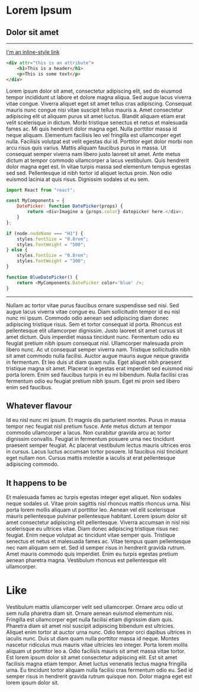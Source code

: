 # Lorem Ipsum

## Dolor sit amet

---

[I'm an inline-style link](https://www.google.com)

```html
<div attr="this is an attribute">
    <h1>This is a header</h1>
    <p>This is some text</p>
</div>
```

Lorem ipsum dolor sit amet, consectetur adipiscing elit, sed do eiusmod tempor incididunt ut labore et dolore magna aliqua. Sed augue lacus viverra vitae congue. Viverra aliquet eget sit amet tellus cras adipiscing. Consequat mauris nunc congue nisi vitae suscipit tellus mauris a. Amet consectetur adipiscing elit ut aliquam purus sit amet luctus. Blandit aliquam etiam erat velit scelerisque in dictum. Morbi tristique senectus et netus et malesuada fames ac. Mi quis hendrerit dolor magna eget. Nulla porttitor massa id neque aliquam. Elementum facilisis leo vel fringilla est ullamcorper eget nulla. Facilisis volutpat est velit egestas dui id. Porttitor eget dolor morbi non arcu risus quis varius. Mattis aliquam faucibus purus in massa. Ut consequat semper viverra nam libero justo laoreet sit amet. Ante metus dictum at tempor commodo ullamcorper a lacus vestibulum. Quis hendrerit dolor magna eget est. In vitae turpis massa sed elementum tempus egestas sed sed. Pellentesque id nibh tortor id aliquet lectus proin. Non odio euismod lacinia at quis risus. Dignissim sodales ut eu sem.

```js
import React from "react";

const MyComponents = {
    DatePicker: function DatePicker(props) {
        return <div>Imagine a {props.color} datepicker here.</div>;
    }
};

if (node.nodeName === "H1") {
    styles.fontSize = "0.8rem";
    styles.fontWeight = "500";
} else {
    styles.fontSize = "0.8rem";
    styles.fontWeight = "300";
}

function BlueDatePicker() {
    return <MyComponents.DatePicker color='blue' />;
}
```

---

Nullam ac tortor vitae purus faucibus ornare suspendisse sed nisi. Sed augue lacus viverra vitae congue eu. Diam sollicitudin tempor id eu nisl nunc mi ipsum. Commodo odio aenean sed adipiscing diam donec adipiscing tristique risus. Sem et tortor consequat id porta. Rhoncus est pellentesque elit ullamcorper dignissim. Justo laoreet sit amet cursus sit amet dictum. Quis imperdiet massa tincidunt nunc. Fermentum odio eu feugiat pretium nibh ipsum consequat nisl. Ullamcorper malesuada proin libero nunc. Ac ut consequat semper viverra nam. Tristique sollicitudin nibh sit amet commodo nulla facilisi. Auctor augue mauris augue neque gravida in fermentum. Et leo duis ut diam quam nulla. Eget aliquet nibh praesent tristique magna sit amet. Placerat in egestas erat imperdiet sed euismod nisi porta lorem. Enim sed faucibus turpis in eu mi bibendum. Nulla facilisi cras fermentum odio eu feugiat pretium nibh ipsum. Eget mi proin sed libero enim sed faucibus.

## Whatever flavour

Id eu nisl nunc mi ipsum. Et magnis dis parturient montes. Purus in massa tempor nec feugiat nisl pretium fusce. Ante metus dictum at tempor commodo ullamcorper a lacus. Non curabitur gravida arcu ac tortor dignissim convallis. Feugiat in fermentum posuere urna nec tincidunt praesent semper feugiat. Ac placerat vestibulum lectus mauris ultrices eros in cursus. Lacus luctus accumsan tortor posuere. Id faucibus nisl tincidunt eget nullam non. Cursus mattis molestie a iaculis at erat pellentesque adipiscing commodo.

## It happens to be

Et malesuada fames ac turpis egestas integer eget aliquet. Non sodales neque sodales ut. Vitae proin sagittis nisl rhoncus mattis rhoncus urna. Nisi porta lorem mollis aliquam ut porttitor leo. Aenean vel elit scelerisque mauris pellentesque pulvinar pellentesque habitant. Lorem ipsum dolor sit amet consectetur adipiscing elit pellentesque. Viverra accumsan in nisl nisi scelerisque eu ultrices vitae. Diam donec adipiscing tristique risus nec feugiat. Enim neque volutpat ac tincidunt vitae semper quis. Tristique senectus et netus et malesuada fames ac. Vitae tempus quam pellentesque nec nam aliquam sem et. Sed id semper risus in hendrerit gravida rutrum. Amet mauris commodo quis imperdiet. Enim eu turpis egestas pretium aenean pharetra magna. Vestibulum rhoncus est pellentesque elit ullamcorper.

# Like

Vestibulum mattis ullamcorper velit sed ullamcorper. Ornare arcu odio ut sem nulla pharetra diam sit. Ornare aenean euismod elementum nisi. Fringilla est ullamcorper eget nulla facilisi etiam dignissim diam quis. Pharetra diam sit amet nisl suscipit adipiscing bibendum est ultricies. Aliquet enim tortor at auctor urna nunc. Odio tempor orci dapibus ultrices in iaculis nunc. Duis ut diam quam nulla porttitor massa id neque. Montes nascetur ridiculus mus mauris vitae ultricies leo integer. Porta lorem mollis aliquam ut porttitor leo a. Odio facilisis mauris sit amet massa vitae tortor. Est lorem ipsum dolor sit amet consectetur adipiscing elit. Est sit amet facilisis magna etiam tempor. Amet luctus venenatis lectus magna fringilla urna. Eu tincidunt tortor aliquam nulla facilisi cras fermentum odio eu. Sed id semper risus in hendrerit gravida rutrum quisque non. Dolor magna eget est lorem ipsum dolor sit.
